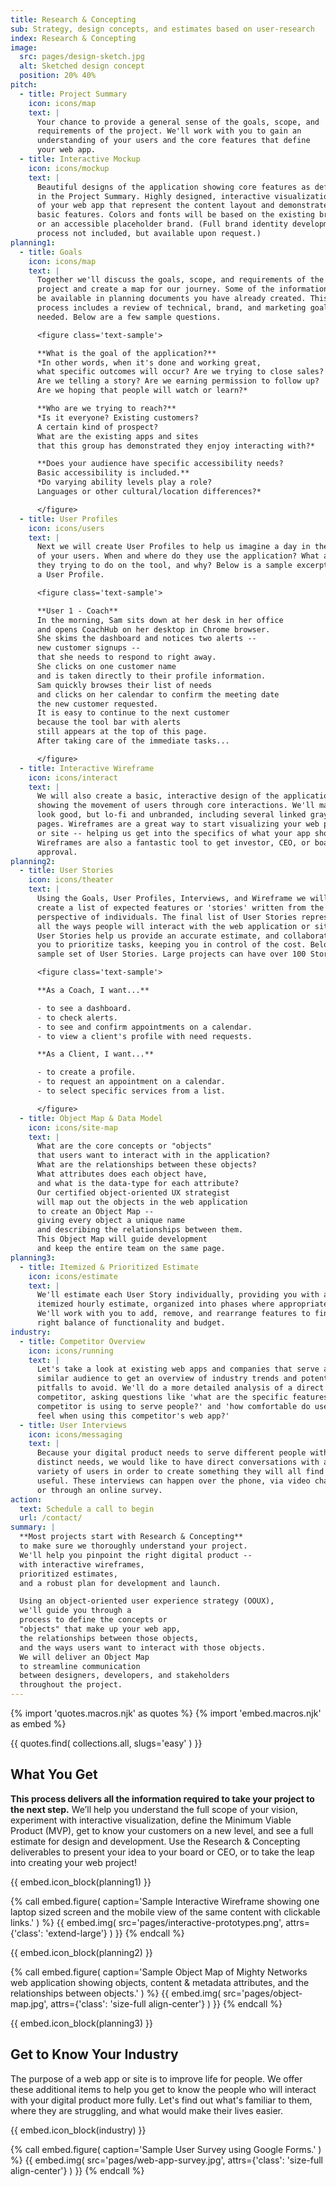 ```yaml
---
title: Research & Concepting
sub: Strategy, design concepts, and estimates based on user-research
index: Research & Concepting
image:
  src: pages/design-sketch.jpg
  alt: Sketched design concept
  position: 20% 40%
pitch:
  - title: Project Summary
    icon: icons/map
    text: |
      Your chance to provide a general sense of the goals, scope, and
      requirements of the project. We'll work with you to gain an
      understanding of your users and the core features that define
      your web app.
  - title: Interactive Mockup
    icon: icons/mockup
    text: |
      Beautiful designs of the application showing core features as defined
      in the Project Summary. Highly designed, interactive visualizations
      of your web app that represent the content layout and demonstrate
      basic features. Colors and fonts will be based on the existing brand
      or an accessible placeholder brand. (Full brand identity development
      process not included, but available upon request.)
planning1:
  - title: Goals
    icon: icons/map
    text: |
      Together we'll discuss the goals, scope, and requirements of the
      project and create a map for our journey. Some of the information may
      be available in planning documents you have already created. This
      process includes a review of technical, brand, and marketing goals as
      needed. Below are a few sample questions.

      <figure class='text-sample'>

      **What is the goal of the application?**
      *In other words, when it's done and working great,
      what specific outcomes will occur? Are we trying to close sales?
      Are we telling a story? Are we earning permission to follow up?
      Are we hoping that people will watch or learn?*

      **Who are we trying to reach?**
      *Is it everyone? Existing customers?
      A certain kind of prospect?
      What are the existing apps and sites
      that this group has demonstrated they enjoy interacting with?*

      **Does your audience have specific accessibility needs?
      Basic accessibility is included.**
      *Do varying ability levels play a role?
      Languages or other cultural/location differences?*

      </figure>
  - title: User Profiles
    icon: icons/users
    text: |
      Next we will create User Profiles to help us imagine a day in the life
      of your users. When and where do they use the application? What are
      they trying to do on the tool, and why? Below is a sample excerpt from
      a User Profile.

      <figure class='text-sample'>

      **User 1 - Coach**
      In the morning, Sam sits down at her desk in her office
      and opens CoachHub on her desktop in Chrome browser.
      She skims the dashboard and notices two alerts --
      new customer signups --
      that she needs to respond to right away.
      She clicks on one customer name
      and is taken directly to their profile information.
      Sam quickly browses their list of needs
      and clicks on her calendar to confirm the meeting date
      the new customer requested.
      It is easy to continue to the next customer
      because the tool bar with alerts
      still appears at the top of this page.
      After taking care of the immediate tasks...

      </figure>
  - title: Interactive Wireframe
    icon: icons/interact
    text: |
      We will also create a basic, interactive design of the application,
      showing the movement of users through core interactions. We'll make it
      look good, but lo-fi and unbranded, including several linked gray-scale
      pages. Wireframes are a great way to start visualizing your web product
      or site -- helping us get into the specifics of what your app should do.
      Wireframes are also a fantastic tool to get investor, CEO, or board
      approval.
planning2:
  - title: User Stories
    icon: icons/theater
    text: |
      Using the Goals, User Profiles, Interviews, and Wireframe we will
      create a list of expected features or 'stories' written from the
      perspective of individuals. The final list of User Stories represents
      all the ways people will interact with the web application or site.
      User Stories help us provide an accurate estimate, and collaborate with
      you to prioritize tasks, keeping you in control of the cost. Below is a
      sample set of User Stories. Large projects can have over 100 Stories.

      <figure class='text-sample'>

      **As a Coach, I want...**

      - to see a dashboard.
      - to check alerts.
      - to see and confirm appointments on a calendar.
      - to view a client's profile with need requests.

      **As a Client, I want...**

      - to create a profile.
      - to request an appointment on a calendar.
      - to select specific services from a list.

      </figure>
  - title: Object Map & Data Model
    icon: icons/site-map
    text: |
      What are the core concepts or "objects"
      that users want to interact with in the application?
      What are the relationships between these objects?
      What attributes does each object have,
      and what is the data-type for each attribute?
      Our certified object-oriented UX strategist
      will map out the objects in the web application
      to create an Object Map --
      giving every object a unique name
      and describing the relationships between them.
      This Object Map will guide development
      and keep the entire team on the same page.
planning3:
  - title: Itemized & Prioritized Estimate
    icon: icons/estimate
    text: |
      We'll estimate each User Story individually, providing you with an
      itemized hourly estimate, organized into phases where appropriate.
      We'll work with you to add, remove, and rearrange features to find the
      right balance of functionality and budget.
industry:
  - title: Competitor Overview
    icon: icons/running
    text: |
      Let's take a look at existing web apps and companies that serve a
      similar audience to get an overview of industry trends and potential
      pitfalls to avoid. We'll do a more detailed analysis of a direct
      competitor, asking questions like 'what are the specific features this
      competitor is using to serve people?' and 'how comfortable do users
      feel when using this competitor's web app?'
  - title: User Interviews
    icon: icons/messaging
    text: |
      Because your digital product needs to serve different people with
      distinct needs, we would like to have direct conversations with a
      variety of users in order to create something they will all find
      useful. These interviews can happen over the phone, via video chat,
      or through an online survey.
action:
  text: Schedule a call to begin
  url: /contact/
summary: |
  **Most projects start with Research & Concepting**
  to make sure we thoroughly understand your project.
  We'll help you pinpoint the right digital product --
  with interactive wireframes,
  prioritized estimates,
  and a robust plan for development and launch.

  Using an object-oriented user experience strategy (OOUX),
  we'll guide you through a
  process to define the concepts or
  "objects" that make up your web app,
  the relationships between those objects,
  and the ways users want to interact with those objects.
  We will deliver an Object Map
  to streamline communication
  between designers, developers, and stakeholders
  throughout the project.
---
```


{% import 'quotes.macros.njk' as quotes %}
{% import 'embed.macros.njk' as embed %}

{{ quotes.find(
  collections.all,
  slugs='easy'
) }}


## What You Get

**This process delivers all the information required to take your
project to the next step.** We’ll help you understand the full scope of
your vision, experiment with interactive visualization, define the
Minimum Viable Product (MVP), get to know your customers on a new level,
and see a full estimate for design and development. Use the Research &
Concepting deliverables to present your idea to your board or CEO, or to
take the leap into creating your web project!

{{ embed.icon_block(planning1) }}

{% call embed.figure(
  caption='Sample Interactive Wireframe showing one laptop sized screen and the mobile view of the same content with clickable links.'
) %}
  {{ embed.img(
    src='pages/interactive-prototypes.png',
    attrs={'class': 'extend-large'}
  ) }}
{% endcall %}

{{ embed.icon_block(planning2) }}

{% call embed.figure(
  caption='Sample Object Map of Mighty Networks web application showing objects, content & metadata attributes, and the relationships between objects.'
) %}
  {{ embed.img(
    src='pages/object-map.jpg',
    attrs={'class': 'size-full align-center'}
  ) }}
{% endcall %}

{{ embed.icon_block(planning3) }}


## Get to Know Your Industry

The purpose of a web app or site is to improve life for people. We offer
these additional items to help you get to know the people who will
interact with your digital product more fully. Let's find out what's
familiar to them, where they are struggling, and what would make their
lives easier.

{{ embed.icon_block(industry) }}

{% call embed.figure(
  caption='Sample User Survey using Google Forms.'
) %}
  {{ embed.img(
    src='pages/web-app-survey.jpg',
    attrs={'class': 'size-full align-center'}
  ) }}
{% endcall %}
